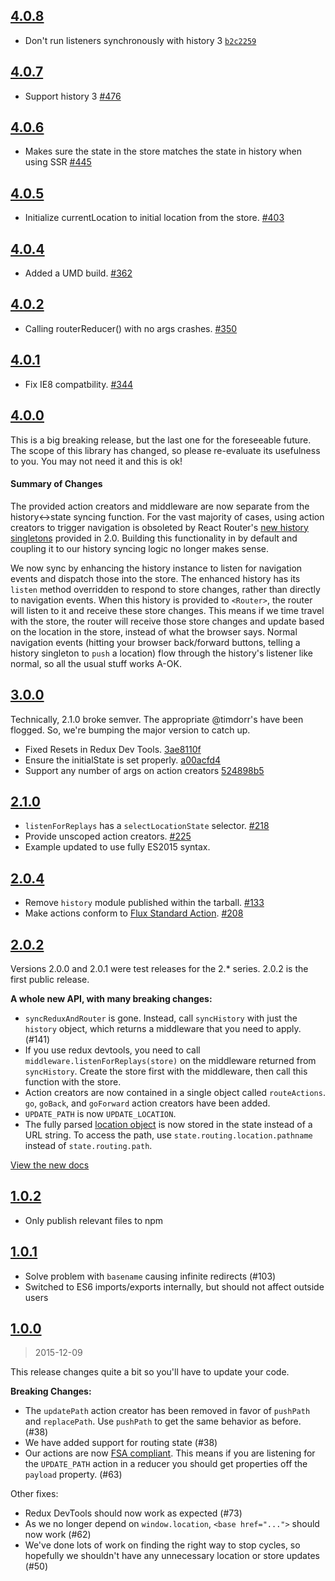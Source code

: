 ## [4.0.8](https://github.com/reactjs/react-router-redux/compare/v4.0.7...v4.0.8)

- Don't run listeners synchronously with history 3 [`b2c2259`](https://github.com/reactjs/react-router-redux/commit/b2c2259c189cafad3e6e68eac7729e74f2bd56a9)

## [4.0.7](https://github.com/reactjs/react-router-redux/compare/v4.0.6...v4.0.7)

- Support history 3 [#476](https://github.com/reactjs/react-router-redux/pull/476)

## [4.0.6](https://github.com/reactjs/react-router-redux/compare/v4.0.5...v4.0.6)

- Makes sure the state in the store matches the state in history when using SSR [#445](https://github.com/reactjs/react-router-redux/pull/445)

## [4.0.5](https://github.com/reactjs/react-router-redux/compare/v4.0.4...v4.0.5)

- Initialize currentLocation to initial location from the store. [#403](https://github.com/reactjs/react-router-redux/pull/403)

## [4.0.4](https://github.com/reactjs/react-router-redux/compare/v4.0.2...v4.0.4)

- Added a UMD build. [#362](https://github.com/reactjs/react-router-redux/pull/362)

## [4.0.2](https://github.com/reactjs/react-router-redux/compare/v4.0.1...v4.0.2)

- Calling routerReducer() with no args crashes. [#350](https://github.com/reactjs/react-router-redux/pull/350)

## [4.0.1](https://github.com/reactjs/react-router-redux/compare/v4.0.0...v4.0.1)

- Fix IE8 compatbility. [#344](https://github.com/reactjs/react-router-redux/pull/344)

## [4.0.0](https://github.com/reactjs/react-router-redux/compare/3.0.0...v4.0.0)

This is a big breaking release, but the last one for the foreseeable future. The scope of this library has changed, so please re-evaluate its usefulness to you. You may not need it and this is ok!

#### Summary of Changes

The provided action creators and middleware are now separate from the history<->state syncing function. For the vast majority of cases, using action creators to trigger navigation is obsoleted by React Router's [new history singletons](https://github.com/reactjs/react-router/blob/master/upgrade-guides/v2.0.0.md#history-singletons-provided) provided in 2.0. Building this functionality in by default and coupling it to our history syncing logic no longer makes sense.

We now sync by enhancing the history instance to listen for navigation events and dispatch those into the store. The enhanced history has its `listen` method overridden to respond to store changes, rather than directly to navigation events. When this history is provided to `<Router>`, the router will listen to it and receive these store changes. This means if we time travel with the store, the router will receive those store changes and update based on the location in the store, instead of what the browser says. Normal navigation events (hitting your browser back/forward buttons, telling a history singleton to `push` a location) flow through the history's listener like normal, so all the usual stuff works A-OK.

## [3.0.0](https://github.com/reactjs/react-router-redux/compare/2.1.0...3.0.0)

Technically, 2.1.0 broke semver. The appropriate @timdorr's have been flogged. So, we're bumping the major version to catch up.

- Fixed Resets in Redux Dev Tools. [3ae8110f](https://github.com/reactjs/react-router-redux/commit/3ae8110f)
- Ensure the initialState is set properly. [a00acfd4](https://github.com/reactjs/react-router-redux/commit/a00acfd4)
- Support any number of args on action creators [524898b5](https://github.com/reactjs/react-router-redux/commit/524898b5)

## [2.1.0](https://github.com/reactjs/react-router-redux/compare/2.0.4...2.1.0)

- `listenForReplays` has a `selectLocationState` selector. [#218](https://github.com/reactjs/react-router-redux/pull/218)
- Provide unscoped action creators. [#225](https://github.com/reactjs/react-router-redux/pull/225)
- Example updated to use fully ES2015 syntax.

## [2.0.4](https://github.com/reactjs/react-router-redux/compare/2.0.2...2.0.4)

- Remove `history` module published within the tarball. [#133](https://github.com/reactjs/react-router-redux/issues/133)
- Make actions conform to [Flux Standard Action](https://github.com/acdlite/flux-standard-action). [#208](https://github.com/reactjs/react-router-redux/pull/208)

## [2.0.2](https://github.com/reactjs/react-router-redux/compare/1.0.2...2.0.2)

Versions 2.0.0 and 2.0.1 were test releases for the 2.* series. 2.0.2 is the first public release.

**A whole new API, with many breaking changes:**

* `syncReduxAndRouter` is gone. Instead, call `syncHistory` with just the `history` object, which returns a middleware that you need to apply. (#141)
* If you use redux devtools, you need to call `middleware.listenForReplays(store)` on the middleware returned from `syncHistory`. Create the store first with the middleware, then call this function with the store.
* Action creators are now contained in a single object called `routeActions`. `go`, `goBack`, and `goForward` action creators have been added.
* `UPDATE_PATH` is now `UPDATE_LOCATION`.
* The fully parsed [location object](https://github.com/reactjs/history/blob/master/docs/Location.md) is now stored in the state instead of a URL string. To access the path, use `state.routing.location.pathname` instead of `state.routing.path`.

[View the new docs](https://github.com/reactjs/react-router-redux#api)

## [1.0.2](https://github.com/reactjs/react-router-redux/compare/1.0.1...1.0.2)

* Only publish relevant files to npm

## [1.0.1](https://github.com/reactjs/react-router-redux/compare/1.0.0...1.0.1)

* Solve problem with `basename` causing infinite redirects (#103)
* Switched to ES6 imports/exports internally, but should not affect outside users

## [1.0.0](https://github.com/reactjs/react-router-redux/compare/0.0.10...1.0.0)
> 2015-12-09

This release changes quite a bit so you'll have to update your code.

**Breaking Changes:**

* The `updatePath` action creator has been removed in favor of `pushPath` and `replacePath`. Use `pushPath` to get the same behavior as before. (#38)
* We have added support for routing state (#38)
* Our actions are now [FSA compliant](https://github.com/acdlite/flux-standard-action). This means if you are listening for the `UPDATE_PATH` action in a reducer you should get properties off the `payload` property. (#63)

Other fixes:

* Redux DevTools should now work as expected (#73)
* As we no longer depend on `window.location`, `<base href="...">` should now work (#62)
* We've done lots of work on finding the right way to stop cycles, so hopefully we shouldn't have any unnecessary location or store updates (#50)

